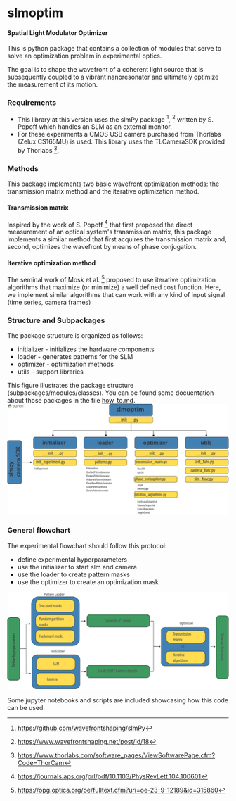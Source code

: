# slmoptim
#### Spatial Light Modulator Optimizer
This is python package that contains a collection of modules that serve to solve an optimization problem in experimental optics. 

The goal is to shape the wavefront of a coherent light source that is subsequently coupled to a vibrant nanoresonator and ultimately optimize the measurement of its motion. 

### Requirements
- This library at this version uses the slmPy package [^1], [^2] written by S. Popoff which handles an SLM as an external monitor. 
- For these experiments a CMOS USB camera purchased from Thorlabs (Zelux CS165MU) is used. This library uses the TLCameraSDK provided by Thorlabs [^3].

### Methods
This package implements two basic wavefront optimization methods: the transmission matrix method and the iterative optimization method.

#### Transmission matrix
Inspired by the work of S. Popoff [^4] that first proposed the direct measurement of an optical system's transmission matrix, this package implements a similar method that first acquires the transmission matrix and, second, optimizes the wavefront by means of phase conjugation. 

#### Iterative optimization method
The seminal work of Mosk et al. [^5] proposed to use iterative optimization algorithms that maximize (or minimize) a well defined cost function. Here, we implement similar algorithms that can work with any kind of input signal (time series, camera frames)

### Structure and Subpackages
The package structure is organized as follows:

- initializer - initializes the hardware components
- loader - generates patterns for the SLM
- optimizer - optimization methods
- utils - support libraries

This figure illustrates the package structure (subpackages/modules/classes).
You can be found some docuentation about those packages in the file [how_to.md](docs/how_to.md).
![pystruct](docs/python-package-structure.png)

### General flowchart

The experimental flowchart should follow this protocol:
- define experimental hyperparameters
- use the initializer to start slm and camera
- use the loader to create pattern masks
- use the optimizer to create an optimization mask


![flow](docs/flowchart_general.png)

Some jupyter notebooks and scripts are included showcasing how this code can be used. 


[^1]: https://github.com/wavefrontshaping/slmPy
[^2]: https://www.wavefrontshaping.net/post/id/18
[^3]: https://www.thorlabs.com/software_pages/ViewSoftwarePage.cfm?Code=ThorCam
[^4]: https://journals.aps.org/prl/pdf/10.1103/PhysRevLett.104.100601
[^5]: https://opg.optica.org/oe/fulltext.cfm?uri=oe-23-9-12189&id=315860

